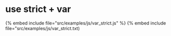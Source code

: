 # use strict + var

{% embed include file="src/examples/js/var_strict.js" %}
{% embed include file="src/examples/js/var_strict.txt)


